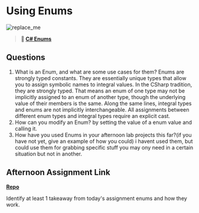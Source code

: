 # Using Enums

![replace_me](https://codeworks.blob.core.windows.net/public/assets/img/illustrations/placeholder.svg)

> **📖 [C# Enums](https://codeworksacademy.com/fs-student-guide/resources/wk10/03-Enums)**

## Questions

1. What is an Enum, and what are some use cases for them?
Enums are strongly typed constants. They are essentially unique types that allow you to assign symbolic names to integral values. In the CSharp tradition, they are strongly typed. That means an enum of one type may not be implicitly assigned to an enum of another type, though the underlying value of their members is the same. Along the same lines, integral types and enums are not implicitly interchangeable. All assignments between different enum types and integral types require an explicit cast.
2. How can you modify an Enum?
by setting the value of a enum value and calling it. 
3. How have you used Enums in your afternoon lab projects this far?(if you have not yet, give an example of how you could)
i havent used them, but could use them for grabbing specific stuff you may ony need in a certain situation but not in another.
## Afternoon Assignment Link

**[Repo](https://github.com/brysonrupp/allSpiceCheckPoint)**

Identify at least 1 takeaway from today's assignment
enums and how they work.